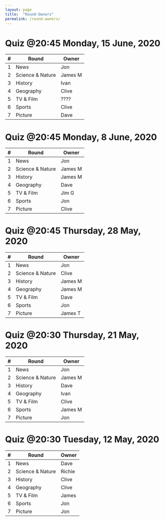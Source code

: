 ```yaml
---
layout: page
title:  "Round-Owners"
permalink: /round-owners/
---
```


# Quiz @20:45 Monday, 15 June, 2020

| \# | Round            | Owner   |
|----|------------------|---------|
| 1  | News             | Jon     |
| 2  | Science & Nature | James M |
| 3  | History          | Ivan    |
| 4  | Geography        | Clive   |
| 5  | TV & Film        | ????    |
| 6  | Sports           | Clive   |
| 7  | Picture          | Dave    |

# Quiz @20:45 Monday, 8 June, 2020

| \# | Round            | Owner   |
|----|------------------|---------|
| 1  | News             | Jon     |
| 2  | Science & Nature | James M |
| 3  | History          | James M |
| 4  | Geography        | Dave    |
| 5  | TV & Film        | Jim G   |
| 6  | Sports           | Jon     |
| 7  | Picture          | Clive   |

# Quiz @20:45 Thursday, 28 May, 2020

| \# | Round            | Owner   |
|----|------------------|---------|
| 1  | News             | Jon     |
| 2  | Science & Nature | Clive   |
| 3  | History          | James M |
| 4  | Geography        | James M |
| 5  | TV & Film        | Dave    |
| 6  | Sports           | Jon     |
| 7  | Picture          | James T |


# Quiz @20:30 Thursday, 21 May, 2020

| \# | Round            | Owner   |
|----|------------------|---------|
| 1  | News             | Jon     |
| 2  | Science & Nature | James M |
| 3  | History          | Dave    |
| 4  | Geography        | Ivan    |
| 5  | TV & Film        | Clive   |
| 6  | Sports           | James M |
| 7  | Picture          | Jon     |


# Quiz @20:30 Tuesday, 12 May, 2020

| \# | Round            | Owner   |
|----|------------------|---------|
| 1  | News             | Dave    |
| 2  | Science & Nature | Richie  |
| 3  | History          | Clive   |
| 4  | Geography        | Clive   |
| 5  | TV & Film        | James   |
| 6  | Sports           | Jon     |
| 7  | Picture          | Jon     |

